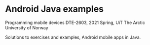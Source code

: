# Android Java examples

Programming mobile devices DTE-2603, 2021 Spring, UiT The Arctic University of Norway

Solutions to exercises and examples, Android mobile apps in Java.

